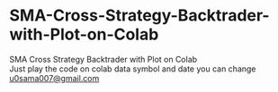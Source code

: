 # SMA-Cross-Strategy-Backtrader-with-Plot-on-Colab
SMA Cross Strategy Backtrader with Plot on Colab  <br>
Just play the code on colab data symbol and date you can change
 <br> u0sama007@gmail.com
